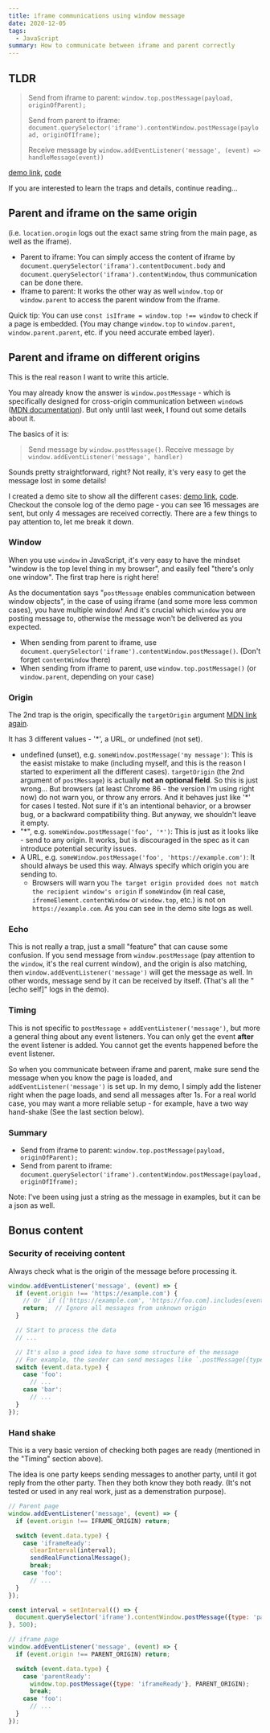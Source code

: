 ```yaml
---
title: iframe communications using window message
date: 2020-12-05
tags:
  - JavaScript
summary: How to communicate between iframe and parent correctly
---
```


## TLDR

> Send from iframe to parent: `window.top.postMessage(payload, originOfParent);`
>
> Send from parent to iframe: `document.querySelector('iframe').contentWindow.postMessage(payload, originOfIframe);`
>
> Receive message by `window.addEventListener('message', (event) => handleMessage(event))`

[demo link](https://iframe-message-demo-parent.netlify.app/), [code](https://github.com/liyangguang/iframe-message-demo)

If you are interested to learn the traps and details, continue reading...

## Parent and iframe on the same origin

(i.e. `location.orogin` logs out the exact same string from the main page, as well as the iframe).

- Parent to iframe: You can simply access the content of iframe by `document.querySelector('iframa').contentDocument.body` and `document.querySelector('iframa').contentWindow`, thus communication can be done there.
- Iframe to parent: It works the other way as well `window.top` or `window.parent` to access the parent window from the iframe.

Quick tip: You can use `const isIframe = window.top !== window` to check if a page is embedded. (You may change `window.top` to `window.parent`, `window.parent.parent`, etc. if you need accurate embed layer).

## Parent and iframe on different origins

This is the real reason I want to write this article.

You may already know the answer is `window.postMessage` - which is specifically designed for cross-origin communication between `window`s ([MDN documentation](https://developer.mozilla.org/en-US/docs/Web/API/Window/postMessage)). But only until last week, I found out some details about it.

The basics of it is:
> Send message by `window.postMessage()`. Receive message by `window.addEventListener('message', handler)`

Sounds pretty straightforward, right? Not really, it's very easy to get the message lost in some details!

I created a demo site to show all the different cases: [demo link](https://iframe-message-demo-parent.netlify.app/), [code](https://github.com/liyangguang/iframe-message-demo). Checkout the console log of the demo page - you can see 16 messages are sent, but only 4 messages are received correctly. There are a few things to pay attention to, let me break it down.

### Window

When you use `window` in JavaScript, it's very easy to have the mindset "window is the top level thing in my browser", and easily feel "there's only one window". The first trap here is right here!

As the documentation says "`postMessage` enables communication between window objects", in the case of using iframe (and some more less common cases), you have multiple window! And it's crucial which `window` you are posting message to, otherwise the message won't be delivered as you expected.

- When sending from parent to iframe, use `document.querySelector('iframe').contentWindow.postMessage()`. (Don't forget `contentWindow` there)
- When sending from iframe to parent, use `window.top.postMessage()` (or `window.parent`, depending on your case)

### Origin

The 2nd trap is the origin, specifically the `targetOrigin` argument [MDN link again](https://developer.mozilla.org/en-US/docs/Web/API/Window/postMessage#Syntax).

It has 3 different values - '*', a URL, or undefined (not set).

- undefined (unset), e.g. `someWindow.postMessage('my message')`: This is the easist mistake to make (including myself, and this is the reason I started to experiment all the different cases). `targetOrigin` (the 2nd argument of `postMessage`) is actually **not an optional field**. So this is just wrong... But browsers (at least Chrome 86 - the version I'm using right now) do not warn you, or throw any errors. And it behaves just like '*' for cases I tested. Not sure if it's an intentional behavior, or a browser bug, or a backward compatibility thing. But anyway, we shouldn't leave it empty.
- "*", e.g. `someWindow.postMessage('foo', '*')`: This is just as it looks like - send to any origin. It works, but is discouraged in the spec as it can introduce potential security issues.
- A URL, e.g. `someWindow.postMessage('foo', 'https://example.com')`: It should always be used this way. Always specify which origin you are sending to.
  - Browsers will warn you `The target origin provided does not match the recipient window's origin` if `someWindow` (in real case, `ifremeElement.contentWindow` or `window.top`, etc.) is not on `https://example.com`. As you can see in the demo site logs as well.

### Echo

This is not really a trap, just a small "feature" that can cause some confusion. If you send message from `window.postMessage` (pay attention to the `window`, it's the real current window), and the origin is also matching, then `window.addEventListener('message')` will get the message as well. In other words, message send by it can be received by itself. (That's all the "[echo self]" logs in the demo).

### Timing

This is not specific to `postMessage` + `addEventListener('message')`, but more a general thing about any event listeners. You can only get the event **after** the event listener is added. You cannot get the events happened before the event listener.

So when you communicate between iframe and parent, make sure send the message when you know the page is loaded, and `addEventListener('message')` is set up. In my demo, I simply add the listener right when the page loads, and send all messages after 1s. For a real world case, you may want a more reliable setup - for example, have a two way hand-shake (See the last section below).

### Summary

- Send from iframe to parent: `window.top.postMessage(payload, originOfParent);`
- Send from parent to iframe: `document.querySelector('iframe').contentWindow.postMessage(payload, originOfIframe);`

Note: I've been using just a string as the message in examples, but it can be a json as well.

## Bonus content

### Security of receiving content

Always check what is the origin of the message before processing it.

```javascript
window.addEventListener('message', (event) => {
  if (event.origin !== 'https://example.com') {
    // Or `if (['https://example.com', 'https://foo.com].includes(event.origin))` when you have multiple expected origins
    return;  // Ignore all messages from unknown origin
  }

  // Start to process the data
  // ...

  // It's also a good idea to have some structure of the message
  // For example, the sender can send messages like `.postMessage({type: 'foo', value: 123}, origin)`
  switch (event.data.type) {
    case 'foo':
      // ...
    case 'bar':
      // ...
  }
});
```

### Hand shake

This is a very basic version of checking both pages are ready (mentioned in the "Timing" section above).

The idea is one party keeps sending messages to another party, until it got reply from the other party. Then they both know they both ready. (It's not tested or used in any real work, just as a demenstration purpose).

```javascript
// Parent page
window.addEventListener('message', (event) => {
  if (event.origin !== IFRAME_ORIGIN) return;

  switch (event.data.type) {
    case 'iframeReady':
      clearInterval(interval);
      sendRealFunctionalMessage();
      break;
    case 'foo':
      // ...
  }
});

const interval = setInterval(() => {
  document.querySelector('iframe').contentWindow.postMessage({type: 'parentReady'}, IFRAME_ORIGIN)
}, 500);
```

```javascript
// iframe page
window.addEventListener('message', (event) => {
  if (event.origin !== PARENT_ORIGIN) return;

  switch (event.data.type) {
    case 'parentReady':
      window.top.postMessage({type: 'iframeReady'}, PARENT_ORIGIN);
      break;
    case 'foo':
      // ...
  }
});
```
